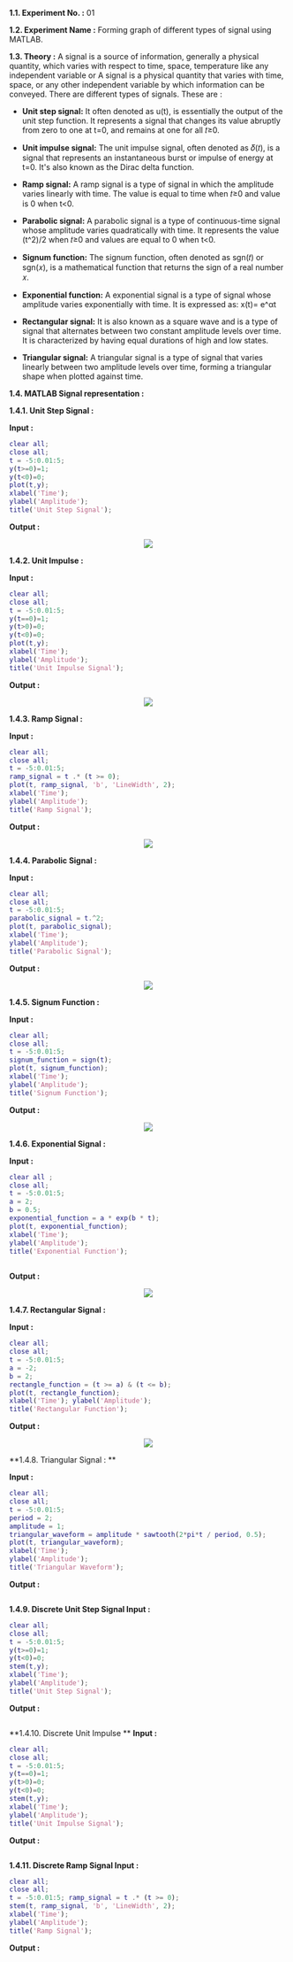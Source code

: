 **1.1. Experiment No. :** 01

**1.2. Experiment Name :** Forming graph of different types of signal using MATLAB.

**1.3. Theory :**
A signal is a source of information, generally a physical quantity, which varies with respect to time, space, temperature like any independent variable or A signal is a physical quantity that varies with time, space, or any other independent variable by which information can be conveyed. There are different types of signals. These are :
	
- **Unit step signal:** It often denoted as u(t), is essentially the output of the unit step function. It represents a signal that changes its value abruptly from zero to one at t=0, and remains at one for all 𝑡≥0.
  
- **Unit impulse signal:** The unit impulse signal, often denoted as 𝛿(𝑡), is a signal that represents an instantaneous burst or impulse of energy at t=0. It's also known as the Dirac delta function.
  
- **Ramp signal:** A ramp signal is a type of signal in which the amplitude varies linearly with time. The value is equal to time when 𝑡≥0 and value is 0 when t<0.
  
- **Parabolic signal:** A parabolic signal is a type of continuous-time signal whose amplitude varies quadratically with time. It represents the value (t^2)/2  when  𝑡≥0 and values are equal to 0 when t<0.
  
- **Signum function:** The signum function, often denoted as sgn(𝑡) or sgn(𝑥), is a mathematical function that returns the sign of a real number 𝑥.
  
- **Exponential function:** A exponential signal is a type of signal whose amplitude varies exponentially with time. It is expressed as: x(t)= e^αt
  
- **Rectangular signal:** It is also known as a square wave and is a type of signal that alternates between two constant amplitude levels over time. It is characterized by having equal durations of high and low states.
  
- **Triangular signal:** A triangular signal is a type of signal that varies linearly between two amplitude levels over time, forming a triangular shape when plotted against time.



**1.4. MATLAB Signal representation :**

**1.4.1. Unit Step Signal :**

**Input :**

```matlab
clear all; 
close all; 
t = -5:0.01:5; 
y(t>=0)=1; 
y(t<0)=0; 
plot(t,y); 
xlabel('Time');
ylabel('Amplitude');
title('Unit Step Signal'); 
```

**Output :**

<p align="center">
  <img src="https://github.com/labib1910024/ECE-4124_1910024/assets/87533597/20a340a1-d37d-454c-aae0-29c4d2149937">
</p>


**1.4.2. Unit Impulse :** 

**Input :**

```matlab
clear all; 
close all; 
t = -5:0.01:5; 
y(t==0)=1; 
y(t>0)=0; 
y(t<0)=0; 
plot(t,y); 
xlabel('Time'); 
ylabel('Amplitude'); 
title('Unit Impulse Signal'); 
```

**Output :**

<p align="center">
  <img src="https://github.com/labib1910024/ECE-4124_1910024/assets/87533597/c74fa2a2-a059-478f-8116-267121be6d0c">
</p>

**1.4.3. Ramp Signal :**

**Input :**
```matlab
clear all; 
close all; 
t = -5:0.01:5; 
ramp_signal = t .* (t >= 0); 
plot(t, ramp_signal, 'b', 'LineWidth', 2); 
xlabel('Time'); 
ylabel('Amplitude'); 
title('Ramp Signal'); 
```

**Output :**

<p align="center">
  <img src="https://github.com/labib1910024/ECE-4124_1910024/assets/87533597/f102617e-8c5f-4a35-90f1-a5d45df454eb">
</p>

**1.4.4. Parabolic Signal :**

**Input :**
```matlab
clear all; 
close all; 
t = -5:0.01:5; 
parabolic_signal = t.^2; 
plot(t, parabolic_signal); 
xlabel('Time'); 
ylabel('Amplitude'); 
title('Parabolic Signal'); 
 ```

**Output :**

<p align="center">
  <img src="https://github.com/labib1910024/ECE-4124_1910024/assets/87533597/e588f766-2bed-454f-a8c5-e422f5ca52f6">

</p>


**1.4.5. Signum Function :**

**Input :**
```matlab
clear all;
close all;
t = -5:0.01:5;
signum_function = sign(t);
plot(t, signum_function);
xlabel('Time');
ylabel('Amplitude'); 
title('Signum Function'); 
```
**Output :**

<p align="center">
  <img src="https://github.com/labib1910024/ECE-4124_1910024/assets/87533597/d341e3a0-4a9f-4465-beb7-f225b378f378">
</p>


**1.4.6. Exponential Signal :**

**Input :**
```matlab
clear all ;
close all;
t = -5:0.01:5;
a = 2;
b = 0.5; 
exponential_function = a * exp(b * t);
plot(t, exponential_function);
xlabel('Time');
ylabel('Amplitude'); 
title('Exponential Function'); 
 
```
**Output :**

<p align="center">
  <img src="https://github.com/labib1910024/ECE-4124_1910024/assets/87533597/085e7a4e-dbba-46c8-b29e-bf2f87de5a26">
</p>


**1.4.7. Rectangular Signal :**

**Input :**
```matlab
clear all;
close all;
t = -5:0.01:5;
a = -2;
b = 2;   
rectangle_function = (t >= a) & (t <= b);
plot(t, rectangle_function);
xlabel('Time'); ylabel('Amplitude'); 
title('Rectangular Function'); 
```
**Output :**

<p align="center">
  <img src="https://github.com/labib1910024/ECE-4124_1910024/assets/87533597/a10e31ca-c2e3-4a84-bf12-b8cb453939f1">
</p>

**1.4.8. Triangular Signal : ** 

**Input :**
```matlab
clear all;
close all;
t = -5:0.01:5;
period = 2;
amplitude = 1;  
triangular_waveform = amplitude * sawtooth(2*pi*t / period, 0.5);
plot(t, triangular_waveform);
xlabel('Time');
ylabel('Amplitude');
title('Triangular Waveform'); 

```
**Output :**

<p align="center">
  <img src="")
">
</p>


**1.4.9. Discrete Unit Step Signal Input :**
```matlab
clear all;
close all;
t = -5:0.01:5;
y(t>=0)=1;
y(t<0)=0;
stem(t,y);
xlabel('Time');
ylabel('Amplitude'); 
title('Unit Step Signal'); 
 ```
 
**Output :**
  
<p align="center">
  <img src="")
">
</p>

 
**1.4.10. Discrete Unit Impulse ** 
**Input :** 
```matlab
clear all;
close all;
t = -5:0.01:5;
y(t==0)=1;
y(t>0)=0;
y(t<0)=0;
stem(t,y);
xlabel('Time');
ylabel('Amplitude'); 
title('Unit Impulse Signal');
```
 
**Output :** 

<p align="center">
  <img src="")
">
</p>
 
**1.4.11. Discrete Ramp Signal Input :**
```matlab
clear all; 
close all; 
t = -5:0.01:5; ramp_signal = t .* (t >= 0); 
stem(t, ramp_signal, 'b', 'LineWidth', 2); 
xlabel('Time'); 
ylabel('Amplitude'); 
title('Ramp Signal'); 
``` 
 
**Output :**
 
<p align="center">
  <img src="")
">
</p>
 



